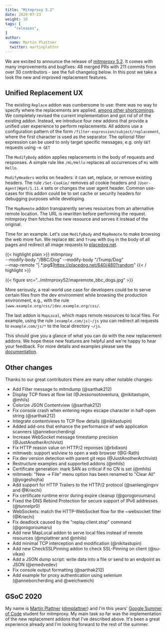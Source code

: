 ```yaml
---
title: "Mitmproxy 5.2"
date: 2020-07-23
weight: 10
tags: [
    "releases",
]
author:
  name: Martin Plattner
  twitter: martinplattnr
---
```


We are excited to announce the release of [mitmproxy 5.2](https://github.com/mitmproxy/mitmproxy/releases/tag/v5.2).
It comes with many improvements and bugfixes: 48 merged PRs with 211 commits from over 30 contributors - see the full changelog below.
In this post we take a look the new and improved replacement features.

<!--more-->

## Unified Replacement UX

The existing `Replace` addon was cumbersome to use: there was no way to specify where the replacements are applied, [among other shortcomings](https://github.com/mitmproxy/mitmproxy/issues/3948).
We completely revised the current implementation and got rid of of the existing addon.
Instead, we introduce four new addons that provide a unified user experience to perform replacements.
All addons use a configuration pattern of the form `/filter-expression/subject/replacement`, where the first character is used as the separator.
The optional filter expression can be used to only target specific messages, e.g. only `GET` requests using `~m GET`

The `ModifyBody` addon applies replacements in the body of requests and responses.
A simple rule like `/Hi/Hello` replaces all occurrences of `Hi` with `Hello`.


`ModifyHeaders` works on headers: it can set, replace, or remove existing headers.
The rule `/Set-Cookie/` removes all cookie headers and `|User-Agent|Wget/1.11.4` sets or changes the user agent header.
Common use-cases for this addon could be to set cache or security headers for debugging purposes while developing.

The `MapRemote` addon transparently serves resources from an alternative remote location.
The URL is rewritten before performing the request.
mitmproxy then fetches the new resource and serves it instead of the original.

Time for an example. Let's use `ModifyBody` and `MapRemote` to make browsing the web more fun.
We replace `BBC` and `Trump` with `Dog` in the body of all pages and redirect all image requests to [placedog.net](https://placedog.net).

{{< highlight plain >}}
mitmproxy \
  --modify-body "/BBC/Dog" --modify-body "/Trump/Dog" \
  --map-remote "|.*\.jpg$|https://placedog.net/640/480?random"
{{< / highlight >}}

{{< figure src="../mitmproxy52/mapremote_bbc_dogs.jpg" >}}

More seriously, a real-world use case for developers could be to serve certain files from the dev environment while browsing the production environment,
e.g., with the rule `|www.example.org/css/|dev.example.org/css/`.

The last addon is `MapLocal`, which maps remote resources to local files.
For example, using the rule `|example.com/js|~/js` you can redirect all requests to
`example.com/js/*` to the local directory `~/js`.

This should give you a glance of what you can do with the new replacement addons.
We hope these new features are helpful and we're happy to hear your feedback.
For more details and examples please see the [documentation](https://docs.mitmproxy.org/stable/overview-features/).

## Other changes

Thanks to our great contributors there are many other notable changes:

* Add Filter message to mitmdump (@sarthak212)
* Display TCP flows at flow list (@Jessonsotoventura, @nikitastupin, @mhils)
* Colorize JSON Contentview (@sarthak212)
* Fix console crash when entering regex escape character in half-open string (@sarthak212)
* Integrate contentviews to TCP flow details (@nikitastupin)
* Added add-ons that enhance the performance of web application scanners (@anneborcherding)
* Increase WebSocket message timestamp precision (@JustAnotherArchivist)
* Fix HTTP reason value on HTTP/2 reponses (@rbdixon)
* mitmweb: support wslview to open a web browser (@G-Rath)
* Fix dev version detection with parent git repo (@JustAnotherArchivist)
* Restructure examples and supported addons (@mhils)
* Certificate generation: mark SAN as critical if no CN is set (@mhils)
* mitmweb: "New -> File" menu option has been renamed to "Clear All" (@yogeshojha)
* Add support for HTTP Trailers to the HTTP/2 protocol (@sanlengjingvv and @Kriechi)
* Fix certificate runtime error during expire cleanup (@gorogoroumaru)
* Fixed the DNS Rebind Protection for secure support of IPv6 addresses (@tunnelpr0)
* WebSockets: match the HTTP-WebSocket flow for the ~websocket filter (@Kriechi)
* Fix deadlock caused by the "replay.client.stop" command (@gorogoroumaru)
* Add new MapLocal addon to serve local files instead of remote resources (@mplattner and @mhils)
* Add minimal TCP interception and modification (@nikitastupin)
* Add new CheckSSLPinning addon to check SSL-Pinning on client (@su-vikas)
* Add a JSON dump script: write data into a file or send to an endpoint as JSON (@emedvedev)
* Fix console output formatting (@sarthak212)
* Add example for proxy authentication using selenium (@anneborcherding and @weichweich)

## GSoC 2020

My name is [Martin Plattner](https://mplattner.at) ([@mplattner](https://github.com/mplattner)) and I'm this years' [Google Summer of Code](https://summerofcode.withgoogle.com/) student for mitmproxy.
My main task so far was the implementation of the new replacement addons that I've described above.
It's been a great experience already and I'm looking forward to the rest of the summer.